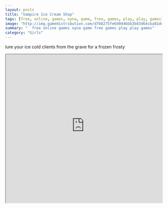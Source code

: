 ```yaml
---
layout: posts
title: "Vampire Ice Cream Shop"
tags: [free, online, games, oyna, game, free, games, play, play, games]
image: "http://img.gamedistribution.com/d7b8275fe6d044bbb3b83d64cba81de1.jpg"
summary: "  free online games oyna game free games play play games"
category: "Girls"
---
```


lure your ice cold clients from the grave for a frozen frosty

<iframe width="100%" height="480px;" src="http://flash.gamedistribution.com?game=d7b8275fe6d044bbb3b83d64cba81de1"></iframe>